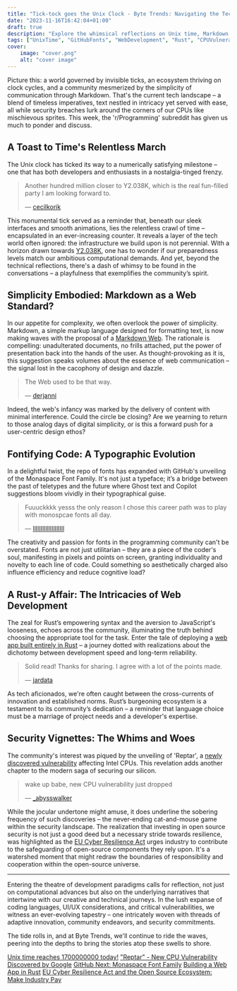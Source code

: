```yaml
---
title: "Tick-tock goes the Unix Clock - Byte Trends: Navigating the Tech Wave"
date: "2023-11-16T16:42:04+01:00"
draft: true
description: "Explore the whimsical reflections on Unix time, Markdown's potential web dominance, the artistic flair in programming fonts, the challenges of Rust web app development, and security insights from the tech community in Byte Trends, your weekly dose of tech wave navigation."
tags: ["UnixTime", "GitHubFonts", "WebDevelopment", "Rust", "CPUVulnerability", "TechSecurity", "ProgrammingCommunity", "OpenSource"]
cover:
    image: "cover.png"
    alt: "cover image"
---
```


Picture this: a world governed by invisible ticks, an ecosystem thriving on clock cycles, and a community mesmerized by the simplicity of communication through Markdown. That's the current tech landscape – a blend of timeless imperatives, text nestled in intricacy yet served with ease, all while security breaches lurk around the corners of our CPUs like mischievous sprites. This week, the 'r/Programming' subreddit has given us much to ponder and discuss.

## A Toast to Time's Relentless March

The Unix clock has ticked its way to a numerically satisfying milestone – one that has both developers and enthusiasts in a nostalgia-tinged frenzy.

> Another hundred million closer to Y2.038K, which is the real fun-filled party I am looking forward to.
>
> &mdash; [cecilkorik](https://www.reddit.com/r/programming/comments/17v3p8k/unix_time_reaches_1700000000_today/k9866ph/)

This monumental tick served as a reminder that, beneath our sleek interfaces and smooth animations, lies the relentless crawl of time – encapsulated in an ever-increasing counter. It reveals a layer of the tech world often ignored: the infrastructure we build upon is not perennial. With a horizon drawn towards [Y2.038K](https://www.reddit.com/r/programming/comments/17v3p8k/unix_time_reaches_1700000000_today/k9866ph/), one has to wonder if our preparedness levels match our ambitious computational demands. And yet, beyond the technical reflections, there's a dash of whimsy to be found in the conversations – a playfulness that exemplifies the community’s spirit.

## Simplicity Embodied: Markdown as a Web Standard?

In our appetite for complexity, we often overlook the power of simplicity. Markdown, a simple markup language designed for formatting text, is now making waves with the proposal of a [Markdown Web](https://camendesign.com/markdown-web). The rationale is compelling: unadulterated documents, no frills attached, put the power of presentation back into the hands of the user. As thought-provoking as it is, this suggestion speaks volumes about the essence of web communication – the signal lost in the cacophony of design and dazzle.

> The Web used to be that way.
>
> &mdash; [derjanni](https://www.reddit.com/r/programming/comments/17vcee2/the_markdown_web_why_not_serve_markdown_documents/k99nz2n/)

Indeed, the web's infancy was marked by the delivery of content with minimal interference. Could the circle be closing? Are we yearning to return to those analog days of digital simplicity, or is this a forward push for a user-centric design ethos?

## Fontifying Code: A Typographic Evolution

In a delightful twist, the repo of fonts has expanded with GitHub's unveiling of the Monaspace Font Family. It's not just a typeface; it’s a bridge between the past of teletypes and the future where Ghost text and Copilot suggestions bloom vividly in their typographical guise.

> Fuuuckkkk yesss the only reason I chose this career path was to play with monospcae fonts all day.
>
> &mdash; [llIlIIllIlllIIIlIIll](https://www.reddit.com/r/programming/comments/17rojkk/github_next_monaspace_font_family/k8lnf3o/)

The creativity and passion for fonts in the programming community can't be overstated. Fonts are not just utilitarian – they are a piece of the coder's soul, manifesting in pixels and points on screen, granting individuality and novelty to each line of code. Could something so aesthetically charged also influence efficiency and reduce cognitive load?

## A Rust-y Affair: The Intricacies of Web Development

The zeal for Rust’s empowering syntax and the aversion to JavaScript's looseness, echoes across the community, illuminating the truth behind choosing the appropriate tool for the task. Enter the tale of deploying a [web app built entirely in Rust](https://www.yieldcode.blog/post/building-a-webapp-in-rust/) – a journey dotted with realizations about the dichotomy between development speed and long-term reliability.

> Solid read! Thanks for sharing. I agree with a lot of the points made.
>
> &mdash; [jardata](https://www.reddit.com/r/programming/comments/17trr4z/building_a_web_app_in_rust/k8znh77/)

As tech aficionados, we're often caught between the cross-currents of innovation and established norms. Rust’s burgeoning ecosystem is a testament to its community’s dedication – a reminder that language choice must be a marriage of project needs and a developer's expertise.

## Security Vignettes: The Whims and Woes

The community's interest was piqued by the unveiling of 'Reptar', a [newly discovered vulnerability](https://www.cyberkendra.com/2023/11/reptar-new-cpu-vulnerability-discovered.html) affecting Intel CPUs. This revelation adds another chapter to the modern saga of securing our silicon.

> wake up babe, new CPU vulnerability just dropped
>
> &mdash; [_abysswalker](https://www.reddit.com/r/programming/comments/17voujk/reptar_new_cpu_vulnerability_discovered_by_google/k9c6oqt/)

While the jocular undertone might amuse, it does underline the sobering frequency of such discoveries – the never-ending cat-and-mouse game within the security landscape. The realization that investing in open source security is not just a good deed but a necessary stride towards resilience, was highlighted as the [EU Cyber Resilience Act](https://berthub.eu/articles/posts/eu-cra-best-open-source-security/) urges industry to contribute to the safeguarding of open-source components they rely upon. It's a watershed moment that might redraw the boundaries of responsibility and cooperation within the open-source universe.

---

Entering the theatre of development paradigms calls for reflection, not just on computational advances but also on the underlying narratives that intertwine with our creative and technical journeys. In the lush expanse of coding languages, UI/UX considerations, and critical vulnerabilities, we witness an ever-evolving tapestry – one intricately woven with threads of adaptive innovation, community endeavors, and security commitments.

The tide rolls in, and at Byte Trends, we'll continue to ride the waves, peering into the depths to bring the stories atop these swells to shore.

[Unix time reaches 1700000000 today!](https://www.epochconverter.com/countdown?q=1700000000)
["Reptar" - New CPU Vulnerability Discovered by Google](https://www.cyberkendra.com/2023/11/reptar-new-cpu-vulnerability-discovered.html)
[GitHub Next: Monaspace Font Family](https://monaspace.githubnext.com/)
[Building a Web App in Rust](https://www.yieldcode.blog/post/building-a-webapp-in-rust/)
[EU Cyber Resilience Act and the Open Source Ecosystem: Make Industry Pay](https://berthub.eu/articles/posts/eu-cra-best-open-source-security/)
